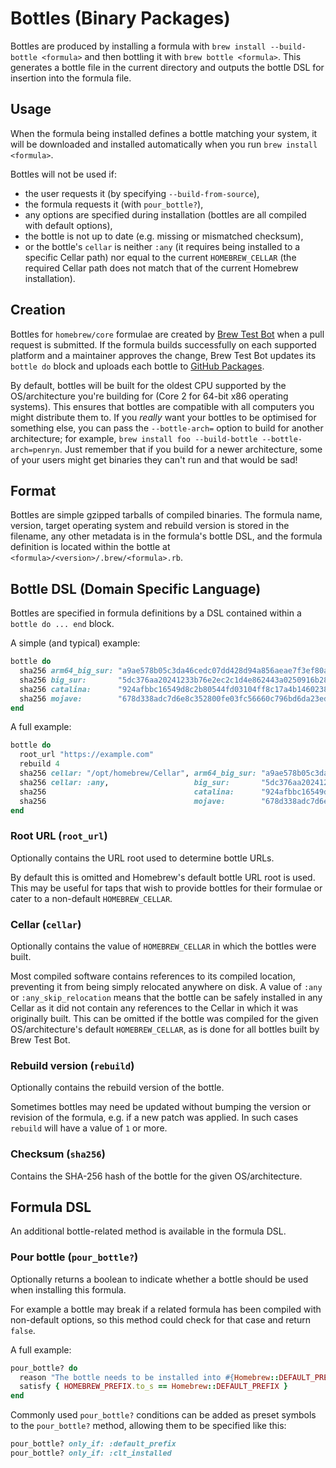 # Bottles (Binary Packages)

Bottles are produced by installing a formula with `brew install --build-bottle <formula>` and then bottling it with `brew bottle <formula>`. This generates a bottle file in the current directory and outputs the bottle DSL for insertion into the formula file.

## Usage

When the formula being installed defines a bottle matching your system, it will be downloaded and installed automatically when you run `brew install <formula>`.

Bottles will not be used if:

- the user requests it (by specifying `--build-from-source`),
- the formula requests it (with `pour_bottle?`),
- any options are specified during installation (bottles are all compiled with default options),
- the bottle is not up to date (e.g. missing or mismatched checksum),
- or the bottle's `cellar` is neither `:any` (it requires being installed to a specific Cellar path) nor equal to the current `HOMEBREW_CELLAR` (the required Cellar path does not match that of the current Homebrew installation).

## Creation

Bottles for `homebrew/core` formulae are created by [Brew Test Bot](Brew-Test-Bot.md) when a pull request is submitted. If the formula builds successfully on each supported platform and a maintainer approves the change, Brew Test Bot updates its `bottle do` block and uploads each bottle to [GitHub Packages](https://github.com/orgs/Homebrew/packages).

By default, bottles will be built for the oldest CPU supported by the OS/architecture you're building for (Core 2 for 64-bit x86 operating systems). This ensures that bottles are compatible with all computers you might distribute them to. If you *really* want your bottles to be optimised for something else, you can pass the `--bottle-arch=` option to build for another architecture; for example, `brew install foo --build-bottle --bottle-arch=penryn`. Just remember that if you build for a newer architecture, some of your users might get binaries they can't run and that would be sad!

## Format

Bottles are simple gzipped tarballs of compiled binaries. The formula name, version, target operating system and rebuild version is stored in the filename, any other metadata is in the formula's bottle DSL, and the formula definition is located within the bottle at `<formula>/<version>/.brew/<formula>.rb`.

## Bottle DSL (Domain Specific Language)

Bottles are specified in formula definitions by a DSL contained within a `bottle do ... end` block.

A simple (and typical) example:

```ruby
bottle do
  sha256 arm64_big_sur: "a9ae578b05c3da46cedc07dd428d94a856aeae7f3ef80a0f405bf89b8cde893a"
  sha256 big_sur:       "5dc376aa20241233b76e2ec2c1d4e862443a0250916b2838a1ff871e8a6dc2c5"
  sha256 catalina:      "924afbbc16549d8c2b80544fd03104ff8c17a4b1460238e3ed17a1313391a2af"
  sha256 mojave:        "678d338adc7d6e8c352800fe03fc56660c796bd6da23eda2b1411fed18bd0d8d"
end
```

A full example:

```ruby
bottle do
  root_url "https://example.com"
  rebuild 4
  sha256 cellar: "/opt/homebrew/Cellar", arm64_big_sur: "a9ae578b05c3da46cedc07dd428d94a856aeae7f3ef80a0f405bf89b8cde893a"
  sha256 cellar: :any,                   big_sur:       "5dc376aa20241233b76e2ec2c1d4e862443a0250916b2838a1ff871e8a6dc2c5"
  sha256                                 catalina:      "924afbbc16549d8c2b80544fd03104ff8c17a4b1460238e3ed17a1313391a2af"
  sha256                                 mojave:        "678d338adc7d6e8c352800fe03fc56660c796bd6da23eda2b1411fed18bd0d8d"
end
```

### Root URL (`root_url`)

Optionally contains the URL root used to determine bottle URLs.

By default this is omitted and Homebrew's default bottle URL root is used. This may be useful for taps that wish to provide bottles for their formulae or cater to a non-default `HOMEBREW_CELLAR`.

### Cellar (`cellar`)

Optionally contains the value of `HOMEBREW_CELLAR` in which the bottles were built.

Most compiled software contains references to its compiled location, preventing it from being simply relocated anywhere on disk. A value of `:any` or `:any_skip_relocation` means that the bottle can be safely installed in any Cellar as it did not contain any references to the Cellar in which it was originally built. This can be omitted if the bottle was compiled for the given OS/architecture's default `HOMEBREW_CELLAR`, as is done for all bottles built by Brew Test Bot.

### Rebuild version (`rebuild`)

Optionally contains the rebuild version of the bottle.

Sometimes bottles may need be updated without bumping the version or revision of the formula, e.g. if a new patch was applied. In such cases `rebuild` will have a value of `1` or more.

### Checksum (`sha256`)

Contains the SHA-256 hash of the bottle for the given OS/architecture.

## Formula DSL

An additional bottle-related method is available in the formula DSL.

### Pour bottle (`pour_bottle?`)

Optionally returns a boolean to indicate whether a bottle should be used when installing this formula.

For example a bottle may break if a related formula has been compiled with non-default options, so this method could check for that case and return `false`.

A full example:

```ruby
pour_bottle? do
  reason "The bottle needs to be installed into #{Homebrew::DEFAULT_PREFIX}."
  satisfy { HOMEBREW_PREFIX.to_s == Homebrew::DEFAULT_PREFIX }
end
```

Commonly used `pour_bottle?` conditions can be added as preset symbols to the `pour_bottle?` method, allowing them to be specified like this:

```ruby
pour_bottle? only_if: :default_prefix
pour_bottle? only_if: :clt_installed
```
